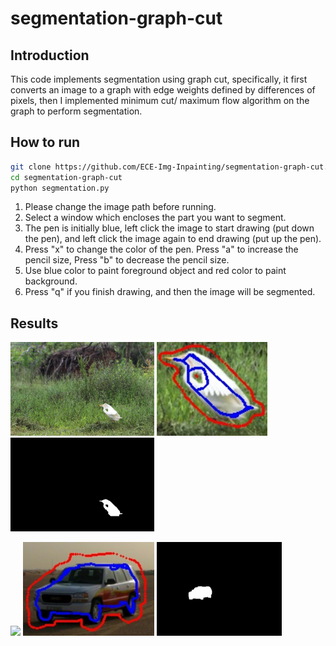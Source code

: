 # segmentation-graph-cut

## Introduction
This code implements segmentation using graph cut, specifically, it first converts an image to a graph with edge weights defined by differences of pixels, then I implemented minimum cut/ maximum flow algorithm on the graph to perform segmentation.

## How to run

  ```bash
  git clone https://github.com/ECE-Img-Inpainting/segmentation-graph-cut.git
  cd segmentation-graph-cut
  python segmentation.py
  ```

1. Please change the image path before running.
2. Select a window which encloses the part you want to segment.
3. The pen is initially blue, left click the image to start drawing (put down the pen), and left click the image again to end drawing (put up the pen).
4. Press "x" to change the color of the pen. Press "a" to increase the pencil size, Press "b" to decrease the pencil size.
5. Use blue color to paint foreground object and red color to paint background.
6. Press "q" if you finish drawing, and then the image will be segmented.

## Results

<p float="left">
  <img src="demo/bird_origin.jpg" height="150" />
  <img src="demo/bird_painted.jpg" height="150" /> 
  <img src="demo/bird_mask.jpg" height="150" />
</p>

<p float="left">
  <img src="demo/originl7.jpg" height="150" />
  <img src="demo/painted7.jpg" height="150" /> 
  <img src="demo/mask7.jpg" height="150" />
</p>
